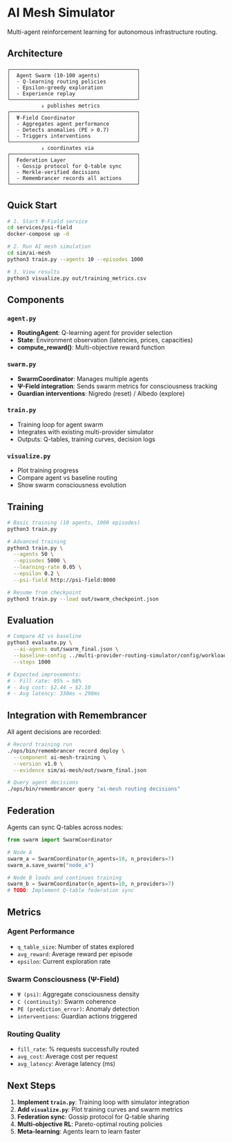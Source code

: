# AI Mesh Simulator

Multi-agent reinforcement learning for autonomous infrastructure routing.

## Architecture

```
┌─────────────────────────────────────────┐
│  Agent Swarm (10-100 agents)            │
│  - Q-learning routing policies          │
│  - Epsilon-greedy exploration           │
│  - Experience replay                    │
└─────────────────────────────────────────┘
           ↓ publishes metrics
┌─────────────────────────────────────────┐
│  Ψ-Field Coordinator                    │
│  - Aggregates agent performance         │
│  - Detects anomalies (PE > 0.7)         │
│  - Triggers interventions               │
└─────────────────────────────────────────┘
           ↓ coordinates via
┌─────────────────────────────────────────┐
│  Federation Layer                       │
│  - Gossip protocol for Q-table sync     │
│  - Merkle-verified decisions            │
│  - Remembrancer records all actions     │
└─────────────────────────────────────────┘
```

## Quick Start

```bash
# 1. Start Ψ-Field service
cd services/psi-field
docker-compose up -d

# 2. Run AI mesh simulation
cd sim/ai-mesh
python3 train.py --agents 10 --episodes 1000

# 3. View results
python3 visualize.py out/training_metrics.csv
```

## Components

### `agent.py`
- **RoutingAgent**: Q-learning agent for provider selection
- **State**: Environment observation (latencies, prices, capacities)
- **compute_reward()**: Multi-objective reward function

### `swarm.py`
- **SwarmCoordinator**: Manages multiple agents
- **Ψ-Field integration**: Sends swarm metrics for consciousness tracking
- **Guardian interventions**: Nigredo (reset) / Albedo (explore)

### `train.py`
- Training loop for agent swarm
- Integrates with existing multi-provider simulator
- Outputs: Q-tables, training curves, decision logs

### `visualize.py`
- Plot training progress
- Compare agent vs baseline routing
- Show swarm consciousness evolution

## Training

```bash
# Basic training (10 agents, 1000 episodes)
python3 train.py

# Advanced training
python3 train.py \
  --agents 50 \
  --episodes 5000 \
  --learning-rate 0.05 \
  --epsilon 0.2 \
  --psi-field http://psi-field:8000

# Resume from checkpoint
python3 train.py --load out/swarm_checkpoint.json
```

## Evaluation

```bash
# Compare AI vs baseline
python3 evaluate.py \
  --ai-agents out/swarm_final.json \
  --baseline-config ../multi-provider-routing-simulator/config/workloads.json \
  --steps 1000

# Expected improvements:
# - Fill rate: 95% → 98%
# - Avg cost: $2.44 → $2.10
# - Avg latency: 330ms → 290ms
```

## Integration with Remembrancer

All agent decisions are recorded:

```bash
# Record training run
./ops/bin/remembrancer record deploy \
  --component ai-mesh-training \
  --version v1.0 \
  --evidence sim/ai-mesh/out/swarm_final.json

# Query agent decisions
./ops/bin/remembrancer query "ai-mesh routing decisions"
```

## Federation

Agents can sync Q-tables across nodes:

```python
from swarm import SwarmCoordinator

# Node A
swarm_a = SwarmCoordinator(n_agents=10, n_providers=7)
swarm_a.save_swarm("node_a")

# Node B loads and continues training
swarm_b = SwarmCoordinator(n_agents=10, n_providers=7)
# TODO: Implement Q-table federation sync
```

## Metrics

### Agent Performance
- `q_table_size`: Number of states explored
- `avg_reward`: Average reward per episode
- `epsilon`: Current exploration rate

### Swarm Consciousness (Ψ-Field)
- `Ψ (psi)`: Aggregate consciousness density
- `C (continuity)`: Swarm coherence
- `PE (prediction_error)`: Anomaly detection
- `interventions`: Guardian actions triggered

### Routing Quality
- `fill_rate`: % requests successfully routed
- `avg_cost`: Average cost per request
- `avg_latency`: Average latency (ms)

## Next Steps

1. **Implement `train.py`**: Training loop with simulator integration
2. **Add `visualize.py`**: Plot training curves and swarm metrics
3. **Federation sync**: Gossip protocol for Q-table sharing
4. **Multi-objective RL**: Pareto-optimal routing policies
5. **Meta-learning**: Agents learn to learn faster
